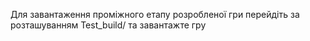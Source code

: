 Для завантаження проміжного етапу розробленої гри перейдіть за розташуванням Test_build/ та завантажте гру

